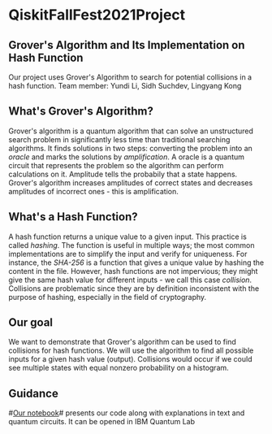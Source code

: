 # QiskitFallFest2021Project
## Grover's Algorithm and Its Implementation on Hash Function
Our project uses Grover's Algorithm to search for potential collisions in a hash function.
Team member: Yundi Li, Sidh Suchdev, Lingyang Kong

## What's Grover's Algorithm?
Grover's algorithm is a quantum algorithm that can solve an unstructured search problem in significantly less time than traditional searching algorithms. It finds solutions in two steps: converting the problem into an *oracle* and marks the solutions by *amplification*. A oracle is a quantum circuit that represents the problem so the algorithm can perform calculations on it. Amplitude tells the probabily that a state happens. Grover's algorithm increases amplitudes of correct states and decreases amplitudes of incorrect ones - this is amplification.

## What's a Hash Function?
A hash function returns a unique value to a given input. This practice is called *hashing*. The function is useful in multiple ways; the most common implementations are to simplify the input and verify for uniqueness. For instance, the *SHA-256* is a function that gives a unique value by hashing the content in the file. However, hash functions are not impervious; they might give the same hash value for different inputs - we call this case *collision*. Collisions are problematic since they are by definition inconsistent with the purpose of hashing, especially in the field of cryptography.

## Our goal
We want to demonstrate that Grover's algorithm can be used to find collisions for hash functions. We will use the algorithm to find all possible inputs for a given hash value (output). Collisions would occur if we could see multiple states with equal nonzero probability on a histogram.

## Guidance
#[Our notebook](https://github.com/TexanElite/QiskitFallFest2021Project/blob/master/fall_fest_ut_austin_2021.ipynb)# presents our code along with explanations in text and quantum circuits. It can be opened in IBM Quantum Lab
